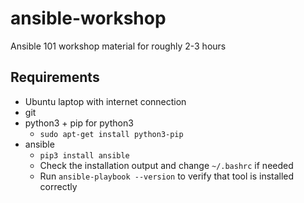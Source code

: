 # ansible-workshop
Ansible 101 workshop material for roughly 2-3 hours

## Requirements

* Ubuntu laptop with internet connection
* git
* python3 + pip for python3
  * `sudo apt-get install python3-pip`
* ansible
  * `pip3 install ansible`
  * Check the installation output and change `~/.bashrc` if needed
  * Run `ansible-playbook --version` to verify that tool is installed correctly